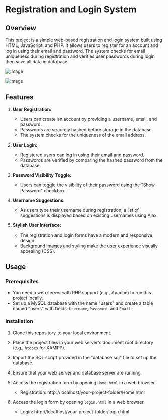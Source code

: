 # Registration and Login System

## Overview
This project is a simple web-based registration and login system built using HTML, JavaScript, and PHP. It allows users to register for an account and log in using their email and password. The system checks for email uniqueness during registration and verifies user passwords during login then save all data in database

![image](https://github.com/SaadElDine/Login-and-Registration-Website/assets/113860522/dce9b9be-28b9-403a-96a5-2035690b54b8)

![image](https://github.com/SaadElDine/Login-and-Registration-Website/assets/113860522/ab60eeaf-dbfd-492d-aa79-7b76d8e58364)



## Features
1. **User Registration:**
   - Users can create an account by providing a username, email, and password.
   - Passwords are securely hashed before storage in the database.
   - The system checks for the uniqueness of the email address.

2. **User Login:**
   - Registered users can log in using their email and password.
   - Passwords are verified by comparing the hashed password from the database.

3. **Password Visibility Toggle:**
   - Users can toggle the visibility of their password using the "Show Password" checkbox.

4. **Username Suggestions:**
   - As users type their username during registration, a list of suggestions is displayed based on existing usernames using Ajax.

5. **Stylish User Interface:**
   - The registration and login forms have a modern and responsive design.
   - Background images and styling make the user experience visually appealing (CSS).

## Usage
### Prerequisites
- You need a web server with PHP support (e.g., Apache) to run this project locally.
- Set up a MySQL database with the name "users" and create a table named "users" with fields: `Username`, `Password`, and `Email`.

### Installation
1. Clone this repository to your local environment.

2. Place the project files in your web server's document root directory (e.g., `htdocs` for XAMPP).

3. Import the SQL script provided in the "database.sql" file to set up the database.

4. Ensure that your web server and database server are running.

5. Access the registration form by opening `Home.html` in a web browser.
   - Registration: http://localhost/your-project-folder/Home.html

6. Access the login form by opening `login.html` in a web browser.
   - Login: http://localhost/your-project-folder/login.html
